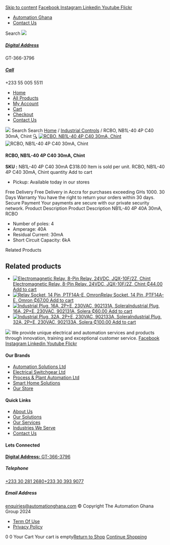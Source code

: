 [Skip to content](https://store.automationghana.com/product/rcbo-nb1l-40-4p-c40-30ma-chint/#content)
[ Facebook ](https://www.facebook.com/automationgh/) [ Instagram ](https://www.instagram.com/automationgh/) [ Linkedin ](https://www.linkedin.com/company/the-automation-ghana-limited/) [ Youtube ](https://www.youtube.com/channel/UCurrRDUSm5oIW39VXjn1u0w) [ Flickr ](https://www.flickr.com/photos/181794037@N07/)
  * [ Automation Ghana ](https://automationghana.com)
  * [ Contact Us ](https://store.automationghana.com/contact/)


Search
[ ![](https://store.automationghana.com/wp-content/uploads/2024/04/Website-TAGG-Logo-BLUE.png) ](https://store.automationghana.com/)
[ ](https://maps.app.goo.gl/m4xeaagWCNbLk4jM6)
#####  [ Digital Address ](https://maps.app.goo.gl/m4xeaagWCNbLk4jM6)
GT-366-3796 
[ ](tel:+233550055511)
#####  [ Call ](tel:+233550055511)
+233 55 005 5511 
  * [Home](https://store.automationghana.com/)
  * [All Products](https://store.automationghana.com/shop/)
  * [My Account](https://store.automationghana.com/my-account/)
  * [Cart](https://store.automationghana.com/cart/)
  * [Checkout](https://store.automationghana.com/checkout/)
  * [Contact Us](https://store.automationghana.com/contact/)


[![](https://store.automationghana.com/wp-content/uploads/2024/04/AutomationGhana_logo_white.png)](https://store.automationghana.com)
Search
Search
[Home](https://store.automationghana.com) / [Industrial Controls](https://store.automationghana.com/product-category/industrial-controls/) / RCBO, NB1L-40 4P C40 30mA, Chint
[🔍](https://store.automationghana.com/product/rcbo-nb1l-40-4p-c40-30ma-chint/)
[![RCBO, NB1L-40 4P C40 30mA, Chint](https://store.automationghana.com/wp-content/uploads/2020/04/rcbo1.png)](https://store.automationghana.com/wp-content/uploads/2020/04/rcbo1.png)![RCBO, NB1L-40 4P C40 30mA, Chint](https://store.automationghana.com/wp-content/uploads/2020/04/rcbo1.png)
####  RCBO, NB1L-40 4P C40 30mA, Chint 
**SKU :** NB1L-40 4P C40 30mA 
₵318.00
Item is sold per unit.
RCBO, NB1L-40 4P C40 30mA, Chint quantity
Add to cart
  * Pickup: Available today in our stores


Free Delivery 
Free Delivery in Accra for purchases exceeding GHs 1000. 
30 Days Warranty 
You have the right to return your orders within 30 days. 
Secure Payment 
Your payments are secure with our private security network. 
Product Description
Product Description
NB1L-40 4P 40A 30mA, RCBO 
  * Number of poles: 4
  * Amperage: 40A
  * Residual Current: 30mA
  * Short Circuit Capacity: 6kA


Related Products 
## Related products
  * [![Electromagnetic Relay, 8-Pin Relay, 24VDC, JQX-10F/2Z, Chint](https://store.automationghana.com/wp-content/uploads/2020/04/11-Pin-Relay-JQX-10F_3Z-220VAC-Chint-2-300x300.jpg)Electromagnetic Relay, 8-Pin Relay, 24VDC, JQX-10F/2Z, Chint ₵44.00 ](https://store.automationghana.com/product/8-pin-relay-jqx-10f-2z-24vdc-chint/)
[Add to cart](https://store.automationghana.com/product/rcbo-nb1l-40-4p-c40-30ma-chint/?add-to-cart=1604)
  * [![Relay Socket, 14 Pin ,PTF14A-E, Omron](https://store.automationghana.com/wp-content/uploads/2020/04/14-Pin-Relay-Socket-PTF14A-E-Omron.jpg)Relay Socket, 14 Pin ,PTF14A-E, Omron ₵67.00 ](https://store.automationghana.com/product/14-pin-relay-socket-ptf14a-e-omron/)
[Add to cart](https://store.automationghana.com/product/rcbo-nb1l-40-4p-c40-30ma-chint/?add-to-cart=1594)
  * [![Industrial Plug, 16A, 2P+E, 230VAC, 902131A, Solera](https://store.automationghana.com/wp-content/uploads/2020/04/industrial-plug-3-pin-300x300.jpg)Industrial Plug, 16A, 2P+E, 230VAC, 902131A, Solera ₵60.00 ](https://store.automationghana.com/product/plug-902131a-solera/)
[Add to cart](https://store.automationghana.com/product/rcbo-nb1l-40-4p-c40-30ma-chint/?add-to-cart=1523)
  * [![Industrial Plug, 32A, 2P+E, 230VAC, 902133A, Solera](https://store.automationghana.com/wp-content/uploads/2020/04/industrial-plug-3-pin-300x300.jpg)Industrial Plug, 32A, 2P+E, 230VAC, 902133A, Solera ₵100.00 ](https://store.automationghana.com/product/industrial-plug-902133a-solera/)
[Add to cart](https://store.automationghana.com/product/rcbo-nb1l-40-4p-c40-30ma-chint/?add-to-cart=1522)


![](https://store.automationghana.com/wp-content/uploads/2024/04/AutomationGhana_logo_white.png)
We provide unique electrical and automation services and products through innovation, training and exceptional customer service.
[ Facebook ](https://www.facebook.com/automationgh/) [ Instagram ](https://www.instagram.com/automationgh/) [ Linkedin ](https://www.linkedin.com/company/the-automation-ghana-limited/) [ Youtube ](https://www.youtube.com/channel/UCurrRDUSm5oIW39VXjn1u0w) [ Flickr ](https://www.flickr.com/photos/181794037@N07/)
#### Our Brands
  * [ Automation Solutions Ltd ](https://store.automationghana.com/product/rcbo-nb1l-40-4p-c40-30ma-chint/)
  * [ Electrical Switchgear Ltd ](https://store.automationghana.com/product/rcbo-nb1l-40-4p-c40-30ma-chint/)
  * [ Process & Plant Automation Ltd ](https://store.automationghana.com/product/rcbo-nb1l-40-4p-c40-30ma-chint/)
  * [ Smart Home Solutions ](https://store.automationghana.com/product/rcbo-nb1l-40-4p-c40-30ma-chint/)
  * [ Our Store ](https://store.automationghana.com/product/rcbo-nb1l-40-4p-c40-30ma-chint/)


#### Quick Links
  * [ About Us ](https://store.automationghana.com/product/rcbo-nb1l-40-4p-c40-30ma-chint/)
  * [ Our Solutions ](https://store.automationghana.com/product/rcbo-nb1l-40-4p-c40-30ma-chint/)
  * [ Our Services ](https://store.automationghana.com/product/rcbo-nb1l-40-4p-c40-30ma-chint/)
  * [ Industries We Serve ](https://store.automationghana.com/product/rcbo-nb1l-40-4p-c40-30ma-chint/)
  * [ Contact Us ](https://store.automationghana.com/product/rcbo-nb1l-40-4p-c40-30ma-chint/)


#### Lets Connected
[**Digital Address:** GT-366-3796](https://maps.app.goo.gl/m4xeaagWCNbLk4jM6)
#####  Telephone 
[ +233 30 281 2680](tel:+233302812680)[+233 30 393 9077](https://store.automationghana.com/product/rcbo-nb1l-40-4p-c40-30ma-chint/+233303939077)
#####  Email Address 
enquiries@automationghana.com 
© Copyright The Automation Ghana Group 2024
  * [ Term Of Use ](https://store.automationghana.com/product/rcbo-nb1l-40-4p-c40-30ma-chint/)
  * [ Privacy Policy ](https://store.automationghana.com/product/rcbo-nb1l-40-4p-c40-30ma-chint/)


0
0
Your Cart
Your cart is empty[Return to Shop](https://store.automationghana.com/shop/)
[Continue Shopping](https://store.automationghana.com/product/rcbo-nb1l-40-4p-c40-30ma-chint/)
